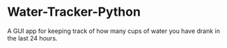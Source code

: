 # Water-Tracker-Python
A GUI app for keeping track of how many cups of water you have drank in the last 24 hours. 
